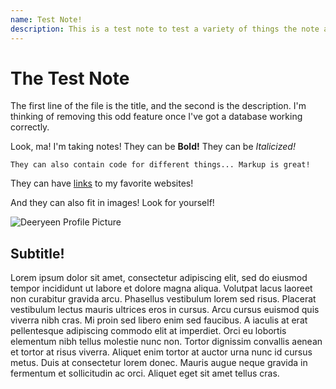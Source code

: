 ```yaml
---
name: Test Note!
description: This is a test note to test a variety of things the note app can do.
---
```

# The Test Note
The first line of the file is the title, and the second is the description. I'm thinking of removing this odd feature once I've got a database working correctly.

Look, ma! I'm taking notes!
They can be **Bold!**
They can be *Italicized!*

`They can also contain code for different things... Markup is great!`

They can have [links](https://deeryeen.com/) to my favorite websites!

And they can also fit in images! Look for yourself!

![Deeryeen Profile Picture](https://deeryeen.com/web-server/images/deeryeen-daisypinkpaws.png)

## Subtitle!
Lorem ipsum dolor sit amet, consectetur adipiscing elit, sed do eiusmod tempor incididunt ut labore et dolore magna aliqua. Volutpat lacus laoreet non curabitur gravida arcu. Phasellus vestibulum lorem sed risus. Placerat vestibulum lectus mauris ultrices eros in cursus. Arcu cursus euismod quis viverra nibh cras. Mi proin sed libero enim sed faucibus. A iaculis at erat pellentesque adipiscing commodo elit at imperdiet. Orci eu lobortis elementum nibh tellus molestie nunc non. Tortor dignissim convallis aenean et tortor at risus viverra. Aliquet enim tortor at auctor urna nunc id cursus metus. Duis at consectetur lorem donec. Mauris augue neque gravida in fermentum et sollicitudin ac orci. Aliquet eget sit amet tellus cras.